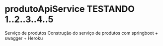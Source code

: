 # produtoApiService TESTANDO 1..2..3..4..5
Serviço de produtos
Construção do serviço de produtos com springboot + swagger + Heroku
